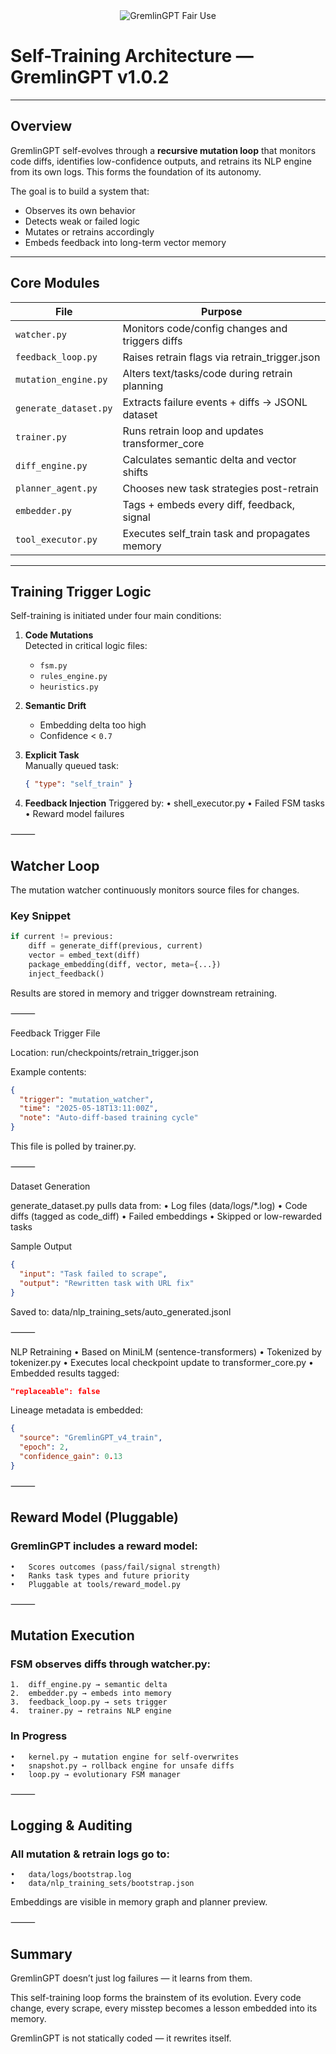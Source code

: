 <div align="center">
  <img src="https://img.shields.io/badge/Fair%20Use-GremlinGPT%20v1.0-black?style=for-the-badge&labelColor=black&color=red&logo=ghost&logoColor=red" alt="GremlinGPT Fair Use">
</div>

# Self-Training Architecture — GremlinGPT v1.0.2

---

## Overview

GremlinGPT self-evolves through a **recursive mutation loop** that monitors code diffs, identifies low-confidence outputs, and retrains its NLP engine from its own logs. This forms the foundation of its autonomy.

The goal is to build a system that:

- Observes its own behavior
- Detects weak or failed logic
- Mutates or retrains accordingly
- Embeds feedback into long-term vector memory

---

## Core Modules

| File                          | Purpose                                         |
|-------------------------------|-------------------------------------------------|
| `watcher.py`                  | Monitors code/config changes and triggers diffs |
| `feedback_loop.py`            | Raises retrain flags via retrain_trigger.json   |
| `mutation_engine.py`          | Alters text/tasks/code during retrain planning  |
| `generate_dataset.py`         | Extracts failure events + diffs → JSONL dataset |
| `trainer.py`                  | Runs retrain loop and updates transformer_core  |
| `diff_engine.py`              | Calculates semantic delta and vector shifts     |
| `planner_agent.py`            | Chooses new task strategies post-retrain        |
| `embedder.py`                 | Tags + embeds every diff, feedback, signal      |
| `tool_executor.py`            | Executes self_train task and propagates memory  |

---

## Training Trigger Logic

Self-training is initiated under four main conditions:

1. **Code Mutations**  
   Detected in critical logic files:
   - `fsm.py`
   - `rules_engine.py`
   - `heuristics.py`

2. **Semantic Drift**  
   - Embedding delta too high  
   - Confidence < `0.7`

3. **Explicit Task**  
   Manually queued task:
   ```json
   { "type": "self_train" }

4.	**Feedback Injection**
Triggered by:
	•	shell_executor.py
	•	Failed FSM tasks
	•	Reward model failures

⸻

## Watcher Loop

The mutation watcher continuously monitors source files for changes.

### Key Snippet
```python
if current != previous:
    diff = generate_diff(previous, current)
    vector = embed_text(diff)
    package_embedding(diff, vector, meta={...})
    inject_feedback()
```

Results are stored in memory and trigger downstream retraining.

⸻

Feedback Trigger File

Location:
run/checkpoints/retrain_trigger.json

Example contents:
```json
{
  "trigger": "mutation_watcher",
  "time": "2025-05-18T13:11:00Z",
  "note": "Auto-diff-based training cycle"
}
```

This file is polled by trainer.py.

⸻

Dataset Generation

generate_dataset.py pulls data from:
	•	Log files (data/logs/*.log)
	•	Code diffs (tagged as code_diff)
	•	Failed embeddings
	•	Skipped or low-rewarded tasks

Sample Output
```json
{
  "input": "Task failed to scrape",
  "output": "Rewritten task with URL fix"
}
```
Saved to:
data/nlp_training_sets/auto_generated.jsonl

⸻

NLP Retraining
	•	Based on MiniLM (sentence-transformers)
	•	Tokenized by tokenizer.py
	•	Executes local checkpoint update to transformer_core.py
	•	Embedded results tagged:
```json
"replaceable": false
```
Lineage metadata is embedded:
```json
{
  "source": "GremlinGPT_v4_train",
  "epoch": 2,
  "confidence_gain": 0.13
}
```

⸻

## Reward Model (Pluggable)

### GremlinGPT includes a reward model:
	•	Scores outcomes (pass/fail/signal strength)
	•	Ranks task types and future priority
	•	Pluggable at tools/reward_model.py

⸻

## Mutation Execution

### FSM observes diffs through watcher.py:
	1.	diff_engine.py → semantic delta
	2.	embedder.py → embeds into memory
	3.	feedback_loop.py → sets trigger
	4.	trainer.py → retrains NLP engine

### In Progress
	•	kernel.py → mutation engine for self-overwrites
	•	snapshot.py → rollback engine for unsafe diffs
	•	loop.py → evolutionary FSM manager

⸻

## Logging & Auditing

### All mutation & retrain logs go to:
	•	data/logs/bootstrap.log
	•	data/nlp_training_sets/bootstrap.json

Embeddings are visible in memory graph and planner preview.

⸻

## Summary

GremlinGPT doesn’t just log failures — it learns from them.

This self-training loop forms the brainstem of its evolution. Every code change, every scrape, every misstep becomes a lesson embedded into its memory.

GremlinGPT is not statically coded —
it rewrites itself.
